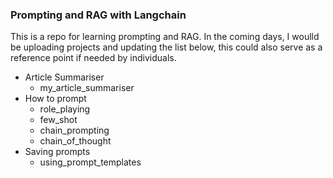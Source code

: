 ### **Prompting and RAG with Langchain**
This is a repo for learning prompting and RAG. In the coming days, I woulld be uploading projects and updating the list below, this could also serve as a reference point if needed by individuals. 
- Article Summariser
    - my_article_summariser
- How to prompt
    - role_playing
    - few_shot
    - chain_prompting
    - chain_of_thought
- Saving prompts
    - using_prompt_templates
